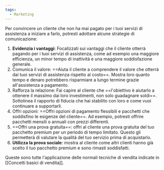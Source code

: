 ```yaml
---
tags:
  - Marketing
---
```

Per convincere un cliente che non ha mai pagato per i tuoi servizi di assistenza a iniziare a farlo, potresti adottare alcune strategie di comunicazione:

1.  **Evidenzia i vantaggi**: Focalizzati sui vantaggi che il cliente otterrà pagando per i tuoi servizi di assistenza, come ad esempio una maggiore efficienza, un minor tempo di inattività e una maggiore soddisfazione generale.
2. Comunica il valore: ==Aiuta il cliente a comprendere il valore che otterrà dai tuoi servizi di assistenza rispetto al costo==. Mostra loro quanto tempo e denaro potrebbero risparmiare a lungo termine grazie all'assistenza a pagamento.
3. Rafforza la relazione: Fai capire al cliente che ==l'obiettivo è aiutarlo a ottenere il massimo dai loro investimenti, non solo guadagnare soldi==. Sottolinea il rapporto di fiducia che hai stabilito con loro e come vuoi continuare a supportarli.
4. Offri opzioni: ==Offri opzioni di pagamento flessibili e pacchetti che soddisfino le esigenze del cliente==. Ad esempio, potresti offrire pacchetti mensili o annuali con prezzi differenti.
5. ==Offri una prova gratuita==: offri al cliente una prova gratuita del tuo pacchetto premium per un periodo di tempo limitato. Questo gli permetterà di valutare la qualità del tuo servizio prima di acquistarlo.
6. **Utilizza la prova sociale**: mostra al cliente come altri clienti hanno già scelto il tuo pacchetto premium e sono rimasti soddisfatti.

Queste sono tutte l'applicazione delle normali tecniche di vendita indicate in [[Concetti basici di vendita]].